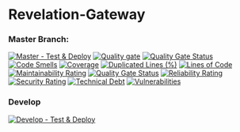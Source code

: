 # Revelation-Gateway

### Master Branch:

[![Master - Test & Deploy](https://github.com/revelation-game/revelation-gateway/actions/workflows/master.yaml/badge.svg)](https://github.com/revelation-game/revelation-gateway/actions/workflows/master.yaml)
[![Quality gate](https://sonarcloud.io/api/project_badges/quality_gate?project=revelation-game_revelation-gateway)](https://sonarcloud.io/dashboard?id=revelation-game_revelation-gateway)
[![Quality Gate Status](https://sonarcloud.io/api/project_badges/measure?project=revelation-game_revelation-gateway&metric=alert_status)](https://sonarcloud.io/dashboard?id=revelation-game_revelation-gateway)
[![Code Smells](https://sonarcloud.io/api/project_badges/measure?project=revelation-game_revelation-gateway&metric=code_smells)](https://sonarcloud.io/dashboard?id=revelation-game_revelation-gateway)
[![Coverage](https://sonarcloud.io/api/project_badges/measure?project=revelation-game_revelation-gateway&metric=coverage)](https://sonarcloud.io/dashboard?id=revelation-game_revelation-gateway)
[![Duplicated Lines (%)](https://sonarcloud.io/api/project_badges/measure?project=revelation-game_revelation-gateway&metric=duplicated_lines_density)](https://sonarcloud.io/dashboard?id=revelation-game_revelation-gateway)
[![Lines of Code](https://sonarcloud.io/api/project_badges/measure?project=revelation-game_revelation-gateway&metric=ncloc)](https://sonarcloud.io/dashboard?id=revelation-game_revelation-gateway)
[![Maintainability Rating](https://sonarcloud.io/api/project_badges/measure?project=revelation-game_revelation-gateway&metric=sqale_rating)](https://sonarcloud.io/dashboard?id=revelation-game_revelation-gateway)
[![Quality Gate Status](https://sonarcloud.io/api/project_badges/measure?project=revelation-game_revelation-gateway&metric=alert_status)](https://sonarcloud.io/dashboard?id=revelation-game_revelation-gateway)
[![Reliability Rating](https://sonarcloud.io/api/project_badges/measure?project=revelation-game_revelation-gateway&metric=reliability_rating)](https://sonarcloud.io/dashboard?id=revelation-game_revelation-gateway)
[![Security Rating](https://sonarcloud.io/api/project_badges/measure?project=revelation-game_revelation-gateway&metric=security_rating)](https://sonarcloud.io/dashboard?id=revelation-game_revelation-gateway)
[![Technical Debt](https://sonarcloud.io/api/project_badges/measure?project=revelation-game_revelation-gateway&metric=sqale_index)](https://sonarcloud.io/dashboard?id=revelation-game_revelation-gateway)
[![Vulnerabilities](https://sonarcloud.io/api/project_badges/measure?project=revelation-game_revelation-gateway&metric=vulnerabilities)](https://sonarcloud.io/dashboard?id=revelation-game_revelation-gateway)

### Develop
[![Develop - Test & Deploy](https://github.com/revelation-game/revelation-gateway/actions/workflows/develop.yaml/badge.svg)](https://github.com/revelation-game/revelation-gateway/actions/workflows/develop.yaml)
